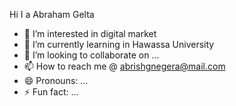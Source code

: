 Hi I a Abraham Gelta 
- 👀 I’m interested in  digital market
- 🌱 I’m currently learning in Hawassa University
- 💞️ I’m looking to collaborate on ...
- 📫 How to reach me  @ abrishgnegera@mail.com
- 😄 Pronouns: ...
- ⚡ Fun fact: ...

<!---
Hi I am Abraham Geleta 
Computer sience Student
--->

